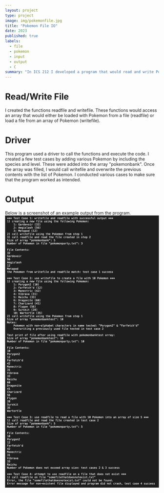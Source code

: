 ```yaml
---
layout: project
type: project
image: img/pokemonfile.jpg
title: "Pokemon File IO"
date: 2023
published: true
labels:
  - file
  - pokemon
  - input
  - output
  - C
summary: "In ICS 212 I developed a program that would read and write Pokemon loaded into a bank onto a file."
---
```


# Read/Write File
I created the functions readfile and writefile. These functions would access an array that would either be loaded with Pokemon from a file (readfile) or load a file from an array of Pokemon (writefile).

# Driver
This program used a driver to call the functions and execute the code. I created a few test cases by adding various Pokemon by including the species and level. These were added into the array "pokemonbank". Once the array was filled, I would call writefile and overwrite the previous contents with the list of Pokemon. I conducted various cases to make sure that the program worked as intended.

# Output
Below is a screenshot of an example output from the program.
<img class="img-fluid" src="../img/pokemonfileio.png">
